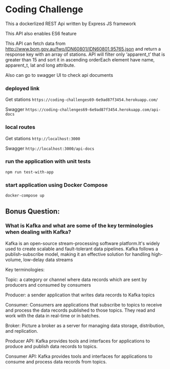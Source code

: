 # Coding Challenge
This a dockerlized REST Api written by Express JS framework 

This API also enables ES6 feature 

This API can fetch data from http://www.bom.gov.au/fwo/IDN60801/IDN60801.95765.json and return a response key with an array of stations. API will filter only ‘apparent_t’ that is greater than 15 and sort it in ascending orderEach element have name, apparent_t, lat and long attribute.

Also can go to swagger UI to check api documents

### deployed link

Get stations ``` https://coding-challenges69-6e9ad87f3454.herokuapp.com/ ```

Swagger ``` https://coding-challenges69-6e9ad87f3454.herokuapp.com/api-docs ```
### local routes

Get stations ``` http://localhost:3000 ```

Swagger ``` http://localhost:3000/api-docs ```

### run the application with unit tests
``` npm run test-with-app ```

### start application using Docker Compose
``` docker-compose up ```

## Bonus Question:
### What is Kafka and what are some of the key terminologies when dealing with Kafka? 

Kafka is an open-source stream-processing software platform.It's widely used to create scalable and fault-tolerant data pipelines. Kafka follows a publish-subscribe model, making it an effective solution for handling high-volume, low-delay data streams

Key terminologies:

Topic: a category or channel where data records which are sent by producers and consumed by consumers

Producer: a sender application that writes data records to Kafka topics

Consumer: Consumers are applications that subscribe to topics to receive and process the data records published to those topics. They read and work with the data in real-time or in batches.

Broker: Picture a broker as a server for managing data storage, distribution, and replication.

Producer API: Kafka provides tools and interfaces for applications to produce and publish data records to topics.

Consumer API: Kafka provides tools and interfaces for applications to consume and process data records from topics.